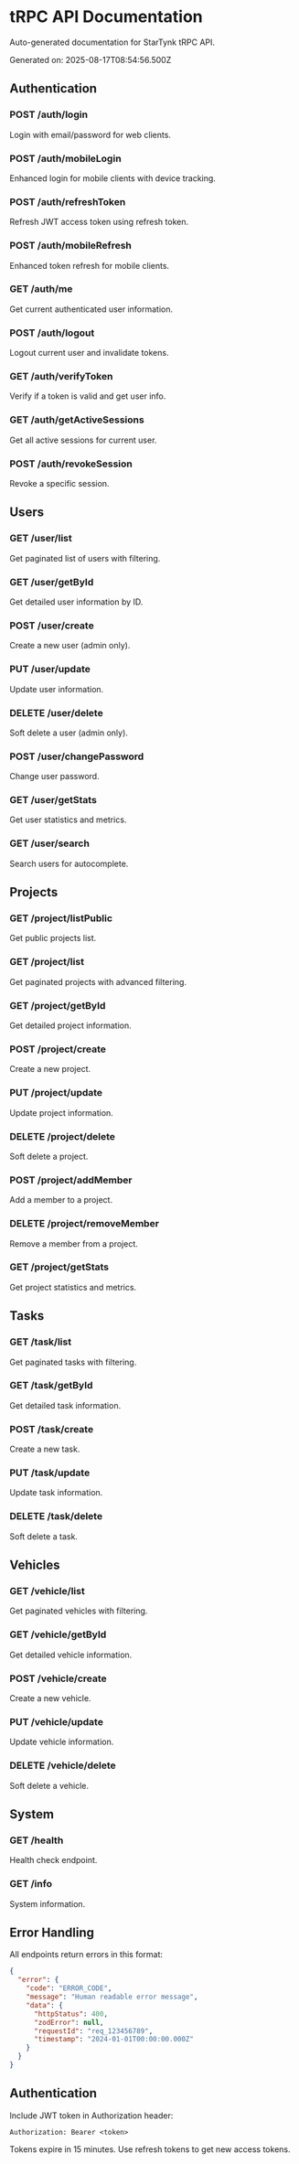 # tRPC API Documentation

Auto-generated documentation for StarTynk tRPC API.

Generated on: 2025-08-17T08:54:56.500Z

## Authentication

### POST /auth/login
Login with email/password for web clients.

### POST /auth/mobileLogin  
Enhanced login for mobile clients with device tracking.

### POST /auth/refreshToken
Refresh JWT access token using refresh token.

### POST /auth/mobileRefresh
Enhanced token refresh for mobile clients.

### GET /auth/me
Get current authenticated user information.

### POST /auth/logout
Logout current user and invalidate tokens.

### GET /auth/verifyToken
Verify if a token is valid and get user info.

### GET /auth/getActiveSessions
Get all active sessions for current user.

### POST /auth/revokeSession
Revoke a specific session.

## Users

### GET /user/list
Get paginated list of users with filtering.

### GET /user/getById
Get detailed user information by ID.

### POST /user/create
Create a new user (admin only).

### PUT /user/update
Update user information.

### DELETE /user/delete
Soft delete a user (admin only).

### POST /user/changePassword
Change user password.

### GET /user/getStats
Get user statistics and metrics.

### GET /user/search
Search users for autocomplete.

## Projects

### GET /project/listPublic
Get public projects list.

### GET /project/list
Get paginated projects with advanced filtering.

### GET /project/getById
Get detailed project information.

### POST /project/create
Create a new project.

### PUT /project/update
Update project information.

### DELETE /project/delete
Soft delete a project.

### POST /project/addMember
Add a member to a project.

### DELETE /project/removeMember
Remove a member from a project.

### GET /project/getStats
Get project statistics and metrics.

## Tasks

### GET /task/list
Get paginated tasks with filtering.

### GET /task/getById
Get detailed task information.

### POST /task/create
Create a new task.

### PUT /task/update
Update task information.

### DELETE /task/delete
Soft delete a task.

## Vehicles

### GET /vehicle/list
Get paginated vehicles with filtering.

### GET /vehicle/getById
Get detailed vehicle information.

### POST /vehicle/create
Create a new vehicle.

### PUT /vehicle/update
Update vehicle information.

### DELETE /vehicle/delete
Soft delete a vehicle.

## System

### GET /health
Health check endpoint.

### GET /info
System information.

## Error Handling

All endpoints return errors in this format:

```json
{
  "error": {
    "code": "ERROR_CODE",
    "message": "Human readable error message",
    "data": {
      "httpStatus": 400,
      "zodError": null,
      "requestId": "req_123456789",
      "timestamp": "2024-01-01T00:00:00.000Z"
    }
  }
}
```

## Authentication

Include JWT token in Authorization header:

```
Authorization: Bearer <token>
```

Tokens expire in 15 minutes. Use refresh tokens to get new access tokens.
